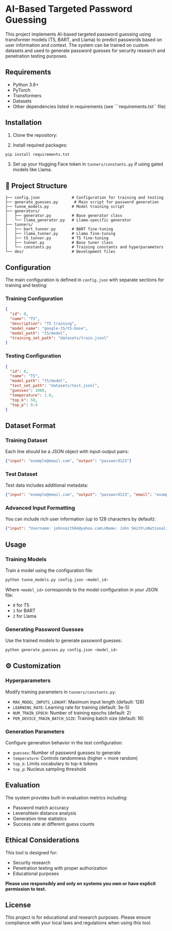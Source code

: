 # AI-Based Targeted Password Guessing

This project implements AI-based targeted password guessing using transformer models (T5, BART, and Llama) to predict passwords based on user information and context. The system can be trained on custom datasets and used to generate password guesses for security research and penetration testing purposes.

## Requirements

- Python 3.8+
- PyTorch
- Transformers
- Datasets
- Other dependencies listed in requirements (see ```requirements.txt`` file)

## Installation

1. Clone the repository:

2. Install required packages:
```bash
pip install requirements.txt
```

3. Set up your Hugging Face token in `tunners/constants.py` if using gated models like Llama.

## 📁 Project Structure

```
├── config.json              # Configuration for training and testing
├── generate_guesses.py       # Main script for password generation
├── tunne_models.py          # Model training script
├── generators/
│   ├── generator.py         # Base generator class
│   └── llama_generator.py   # Llama-specific generator
├── tunners/
│   ├── bart_tunner.py       # BART fine-tuning
│   ├── llama_tunner.py      # Llama fine-tuning
│   ├── t5_tunner.py         # T5 fine-tuning
│   ├── tunner.py            # Base tuner class
│   └── constants.py         # Training constants and hyperparameters
└── dev/                     # Development files
```

## Configuration

The main configuration is defined in `config.json` with separate sections for training and testing:

### Training Configuration
```json
{
  "id": 0,
  "name": "T5",
  "description": "T5 training",
  "model_name": "google-t5/t5-base",
  "model_path": "t5/model",
  "training_set_path": "datasets/train.jsonl"
}
```

### Testing Configuration
```json
{
  "id": 0,
  "name": "T5",
  "model_path": "t5/model",
  "test_set_path": "datasets/test.jsonl",
  "guesses": 1000,
  "temperature": 1.0,
  "top_k": 50,
  "top_p": 0.9
}
```

## Dataset Format

### Training Dataset
Each line should be a JSON object with input-output pairs:
```json
{"input": "example@email.com", "output": "password123"}
```

### Test Dataset
Test data includes additional metadata:
```json
{"input": "example@email.com", "output": "password123", "email": "example@email.com"}
```

### Advanced Input Formatting
You can include rich user information (up to 128 characters by default):
```json
{"input": "Username: johnsmith84@yahoo.com\nName: John Smith\nNationality: Unknown\nGender: Male\nYear: 1984", "output": "password123"}
```

## Usage

### Training Models

Train a model using the configuration file:
```bash
python tunne_models.py config.json <model_id>
```

Where `<model_id>` corresponds to the model configuration in your JSON file:
- `0` for T5
- `1` for BART
- `2` for Llama

### Generating Password Guesses

Use the trained models to generate password guesses:
```bash
python generate_guesses.py config.json <model_id>
```

## ⚙️ Customization

### Hyperparameters
Modify training parameters in `tunners/constants.py`:
- `MAX_MODEL_INPUTS_LENGHT`: Maximum input length (default: 128)
- `LEARNING_RATE`: Learning rate for training (default: 3e-5)
- `NUM_TRAIN_EPOCH`: Number of training epochs (default: 2)
- `PER_DEVICE_TRAIN_BATCH_SIZE`: Training batch size (default: 16)

### Generation Parameters
Configure generation behavior in the test configuration:
- `guesses`: Number of password guesses to generate
- `temperature`: Controls randomness (higher = more random)
- `top_k`: Limits vocabulary to top-k tokens
- `top_p`: Nucleus sampling threshold

## Evaluation

The system provides built-in evaluation metrics including:
- Password match accuracy
- Levenshtein distance analysis
- Generation time statistics
- Success rate at different guess counts

## Ethical Considerations

This tool is designed for:
- Security research
- Penetration testing with proper authorization
- Educational purposes

**Please use responsibly and only on systems you own or have explicit permission to test.**

## License

This project is for educational and research purposes. Please ensure compliance with your local laws and regulations when using this tool.


